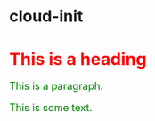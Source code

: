 # cloud-init

<h1 style="color:red; font-size:30px;">This is a heading</h1>
<p style="color:green; font-size:18px;">This is a paragraph.</p>
<div style="color:green; font-size:18px;">This is some text.</div>
